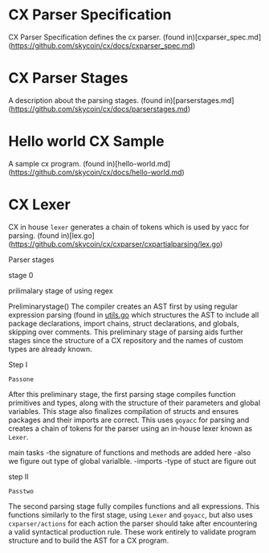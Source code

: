# CX Parser Specification
CX Parser Specification defines the cx parser.
(found in)[cxparser_spec.md] (https://github.com/skycoin/cx/docs/cxparser_spec.md)

# CX Parser Stages
A description about the parsing stages.
(found in)[parserstages.md] (https://github.com/skycoin/cx/docs/parserstages.md)

# Hello world CX Sample
A sample cx program.
(found in)[hello-world.md] (https://github.com/skycoin/cx/docs/hello-world.md)

# CX Lexer
CX in house `lexer` generates a chain of tokens which is used by yacc for parsing.
(found in)[lex.go] (https://github.com/skycoin/cx/cxparser/cxpartialparsing/lex.go)


Parser stages 


stage 0

prilimalary stage of using regex 

Preliminarystage()
The compiler creates an AST first by using regular expression parsing (found in [utils.go](https://github.com/PratikDhanave/cx/blob/develop/cxparser/cxparsing/utils.go#L21) which structures the AST to include all package declarations, import chains, struct declarations, and globals, skipping over comments. 
This preliminary stage of parsing aids further stages since the structure of a CX repository and the names of custom types are already known. 

Step I

 `Passone`

After this preliminary stage, the first parsing stage compiles function primitives and types, along with the structure of their parameters and global variables. This stage also finalizes compilation of structs and ensures packages and their imports are correct. This uses `goyacc` for parsing and creates a chain of tokens for the parser using an in-house lexer known as `Lexer`. 

main tasks 
-the signature of functions and methods are added here
-also we figure out type of global varialble.
-imports
-type of stuct are figure out



step II

`Passtwo`

The second parsing stage fully compiles functions and all expressions. This functions similarly to the first stage, using `Lexer` and `goyacc`, but also uses `cxparser/actions` for each action the parser should take after encountering a valid syntactical production rule. These work entirely to validate program structure and to build the AST for a CX program.


